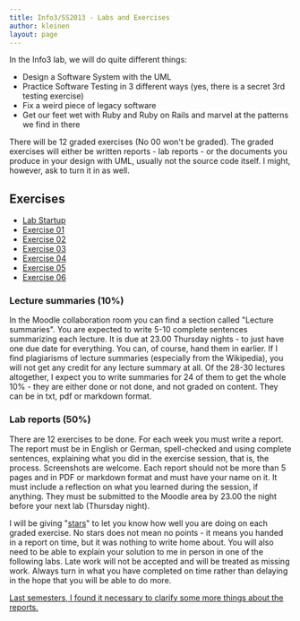 ```yaml
---
title: Info3/SS2013 - Labs and Exercises
author: kleinen
layout: page
---
```


In the Info3 lab, we will do quite different things:

 * Design a Software System with the UML
 * Practice Software Testing in 3 different ways (yes, there is a secret 3rd testing exercise)
 * Fix a weird piece of legacy software
 * Get our feet wet with Ruby and Ruby on Rails and marvel at the patterns we find in there

There will be 12 graded exercises (No 00 won't be graded). The graded exercises will either be written reports - lab reports - or the documents you produce in your design with UML, usually not the source code itself. I might, however, ask to turn it in as well.

## Exercises
* [Lab Startup](lab-00.html)
* [Exercise 01](lab-01.html)
* [Exercise 02](lab-02.html)
* [Exercise 03](lab-03.html)
* [Exercise 04](lab-04.html)
* [Exercise 05](lab-05.html)
* [Exercise 06](lab-06.html)

### Lecture summaries (10%)
In the Moodle collaboration room you can find a section called "Lecture summaries". You are expected to write 5-10 complete sentences summarizing each lecture. It is due at 23.00 Thursday nights - to just have one due date for everything. You can, of course, hand them in earlier.
If I find plagiarisms of lecture summaries (especially from the Wikipedia), you will not get any credit for any lecture summary at all. Of the 28-30 lectures altogether, I expect you to write summaries for 24 of them to get the whole 10% - they are either done or not done, and not graded on content.
They can be in txt, pdf or markdown format.


### Lab reports (50%)
There are 12 exercises to be done. For each week you must write a report. The report must be in English or German, spell-checked and using complete sentences, explaining what you did in the exercise session, that is, the process. Screenshots are welcome. Each report should not be more than 5 pages and in PDF or markdown format and must have your name on it. It must include a reflection on what you learned during the session, if anything. They must be submitted to the Moodle area by 23.00 the night before your next lab (Thursday night).

I will be giving "[stars]({{site.baseurl}}general/guideline.html)" to let you know how well you are doing on each graded exercise. No stars does not mean no points - it means you handed in a report on time, but it was nothing to write home about. You will also need to be able to explain your solution to me in person in one of the following labs.
Late work will not be accepted and will be treated as missing work. Always turn in what you have completed on time rather than delaying in the hope that you will be able to do more.

[Last semesters, I found it necessary to clarify some more things about the reports.]({{site.baseurl}}general/guideline.html)





